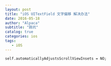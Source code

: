```yaml
---
layout: post
title: "iOS UITextField 文字偏移 解决办法"
date: 2016-05-18
author: "Alpaca"
subtitle: "跳坑"
catalog: true
categories: ios
tags:
   - iOS
---
```



    self.automaticallyAdjustsScrollViewInsets = NO;
